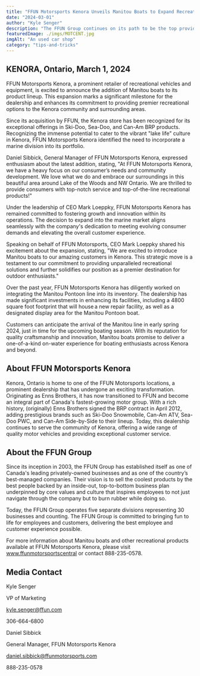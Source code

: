 ```yaml
---
title: "FFUN Motorsports Kenora Unveils Manitou Boats to Expand Recreational Offerings"
date: "2024-03-01"
author: "Kyle Senger"
description: "The FFUN Group continues on its path to be the top provider of recreational products in Canada "
featuredImage: ./imgs/MOTCENT.jpg
imgAlt: "An used car shop"
category: "tips-and-tricks"
---
```


## KENORA, Ontario, March 1, 2024 

FFUN Motorsports Kenora, a prominent retailer of recreational vehicles and equipment, is excited to announce the addition of Manitou boats to its product lineup. This expansion marks a significant milestone for the dealership and enhances its commitment to providing premier recreational options to the Kenora community and surrounding areas.

Since its acquisition by FFUN, the Kenora store has been recognized for its exceptional offerings in Ski-Doo, Sea-Doo, and Can-Am BRP products. Recognizing the immense potential to cater to the vibrant "lake life" culture in Kenora, FFUN Motorsports Kenora identified the need to incorporate a marine division into its portfolio.

Daniel Sibbick, General Manager of FFUN Motorsports Kenora, expressed enthusiasm about the latest addition, stating, "At FFUN Motorsports Kenora, we have a heavy focus on our consumer’s needs and community development. We love what we do and embrace our surroundings in this beautiful area around Lake of the Woods and NW Ontario. We are thrilled to provide consumers with top-notch service and top-of-the-line recreational products!"

Under the leadership of CEO Mark Loeppky, FFUN Motorsports Kenora has remained committed to fostering growth and innovation within its operations. The decision to expand into the marine market aligns seamlessly with the company's dedication to meeting evolving consumer demands and elevating the overall customer experience.

Speaking on behalf of FFUN Motorsports, CEO Mark Loeppky shared his excitement about the expansion, stating, "We are excited to introduce Manitou boats to our amazing customers in Kenora. This strategic move is a testament to our commitment to providing unparalleled recreational solutions and further solidifies our position as a premier destination for outdoor enthusiasts."

Over the past year, FFUN Motorsports Kenora has diligently worked on integrating the Manitou Pontoon line into its inventory. The dealership has made significant investments in enhancing its facilities, including a 4800 square foot footprint that will house a new repair facility, as well as a designated display area for the Manitou Pontoon boat.

Customers can anticipate the arrival of the Manitou line in early spring 2024, just in time for the upcoming boating season. With its reputation for quality craftsmanship and innovation, Manitou boats promise to deliver a one-of-a-kind on-water experience for boating enthusiasts across Kenora and beyond.

## About FFUN Motorsports Kenora

Kenora, Ontario is home to one of the FFUN Motorsports locations, a prominent dealership that has undergone an exciting transformation. Originating as Enns Brothers, it has now transitioned to FFUN and become an integral part of Canada's fastest-growing motor group. With a rich history, (originally) Enns Brothers signed the BRP contract in April 2012, adding prestigious brands such as Ski-Doo Snowmobile, Can-Am ATV, Sea-Doo PWC, and Can-Am Side-by-Side to their lineup. Today, this dealership continues to serve the community of Kenora, offering a wide range of quality motor vehicles and providing exceptional customer service.

## About the FFUN Group

Since its inception in 2003, the FFUN Group has established itself as one of Canada's leading privately-owned businesses and as one of the country’s best-managed companies. Their vision is to sell the coolest products by the best people backed by an inside-out, top-to-bottom business plan underpinned by core values and culture that inspires employees to not just navigate through the company but to burn rubber while doing so.

Today, the FFUN Group operates five separate divisions representing 30 businesses and counting. The FFUN Group is committed to bringing fun to life for employees and customers, delivering the best employee and customer experience possible.

For more information about Manitou boats and other recreational products available at FFUN Motorsports Kenora, please visit www.ffunmotorsportscentral or contact 888-235-0578.

## Media Contact

Kyle Senger

VP of Marketing

kyle.senger@ffun.com

306-664-6800

Daniel Sibbick

General Manager, FFUN Motorsports Kenora

daniel.sibbick@ffunmotorsports.com

888-235-0578
